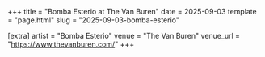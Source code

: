 +++
title = "Bomba Esterio at The Van Buren"
date = 2025-09-03
template = "page.html"
slug = "2025-09-03-bomba-esterio"

[extra]
artist = "Bomba Esterio"
venue = "The Van Buren"
venue_url = "https://www.thevanburen.com/"
+++

